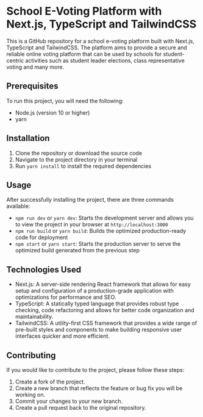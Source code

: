 # School E-Voting Platform with Next.js, TypeScript and TailwindCSS

This is a GitHub repository for a school e-voting platform built with Next.js, TypeScript and TailwindCSS. The platform aims to provide a secure and reliable online voting platform that can be used by schools for student-centric activities such as student leader elections, class representative voting and many more.

## Prerequisites

To run this project, you will need the following:

- Node.js (version 10 or higher)
- yarn

## Installation

1. Clone the repository or download the source code
2. Navigate to the project directory in your terminal
3. Run `yarn install` to install the required dependencies

## Usage

After successfully installing the project, there are three commands available:

- `npm run dev` or `yarn dev`: Starts the development server and allows you to view the project in your browser at `http://localhost:3000`
- `npm run build` or `yarn build`: Builds the optimized production-ready code for deployment
- `npm start` or `yarn start`: Starts the production server to serve the optimized build generated from the previous step

## Technologies Used

- Next.js: A server-side rendering React framework that allows for easy setup and configuration of a production-grade application with optimizations for performance and SEO.
- TypeScript: A statically typed language that provides robust type checking, code refactoring and allows for better code organization and maintainability.
- TailwindCSS: A utility-first CSS framework that provides a wide range of pre-built styles and components to make building responsive user interfaces quicker and more efficient.

## Contributing

If you would like to contribute to the project, please follow these steps:

1. Create a fork of the project.
2. Create a new branch that reflects the feature or bug fix you will be working on.
3. Commit your changes to your new branch.
4. Create a pull request back to the original repository.
